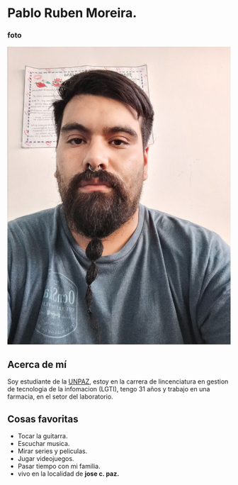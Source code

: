 # Pablo Ruben Moreira.

### foto
![ese soy yo](/imagenes/foto.jpg)

## Acerca de mí

Soy estudiante de la [UNPAZ](https://www.unpaz.edu.ar/), estoy en la carrera de lincenciatura en gestion de tecnologia de la infomacion (LGTI), tengo 31 años y trabajo en una farmacia, en el setor del laboratorio.

## Cosas favoritas

* Tocar la guitarra.
* Escuchar musica.
* Mirar series y peliculas.
* Jugar videojuegos.
* Pasar tiempo con mi familia.
* vivo en la localidad de **jose c. paz.**